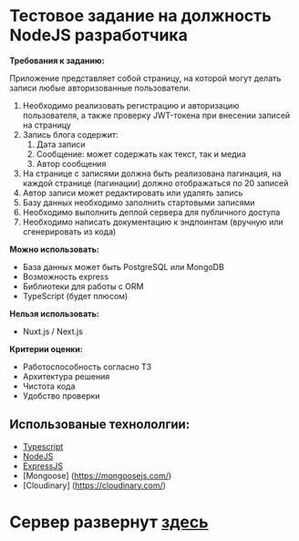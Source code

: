 # Тестовое задание на должность NodeJS разработчика 

**Требования к заданию:**

Приложение представляет собой страницу, на которой могут делать записи любые авторизованные пользователи.

1. Необходимо реализовать регистрацию и авторизацию пользователя, а также проверку JWT-токена при внесении записей на страницу
2. Запись блога содержит:
    1. Дата записи
    2. Сообщение: может содержать как текст, так и медиа
    3. Автор сообщения
3. На странице с записями должна быть реализована пагинация, на каждой странице (пагинации) должно отображаться по 20 записей
4. Автор записи может редактировать или удалять запись
5. Базу данных необходимо заполнить стартовыми записями
6. Необходимо выполнить деплой сервера для публичного доступа
7. Необходимо написать документацию к эндпоинтам (вручную или сгенерировать из кода)

**Можно использовать:**

- База данных может быть PostgreSQL или MongoDB
- Возможность express
- Библиотеки для работы с ORM
- TypeScript (будет плюсом)

**Нельзя использовать:**

- Nuxt.js / Next.js

**Критерии оценки:**

- Работоспособность согласно ТЗ
- Архитектура решения
- Чистота кода
- Удобство проверки

## Использованые технололгии:

* [Typescript](https://www.typescriptlang.org/)
* [NodeJS](https://nodejs.org/en)
* [ExpressJS](https://expressjs.com/)
* [Mongoose] (https://mongoosejs.com/)
* [Cloudinary] (https://cloudinary.com/)

# Сервер развернут [здесь](https://wx-test-task.onrender.com/) 
